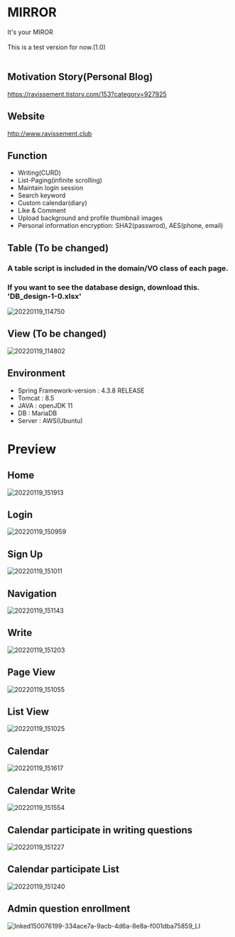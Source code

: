 # MIRROR
It's your MIROR
<br>
<br>
This is a test version for now.(1.0)
<br>
<br>

## Motivation Story(Personal Blog)
https://ravissement.tistory.com/153?category=927925

## Website
http://www.ravissement.club

## Function
- Writing(CURD)
- List-Paging(infinite scrolling)
- Maintain login session
- Search keyword
- Custom calendar(diary)
- Like & Comment
- Upload background and profile thumbnail images
- Personal information encryption: SHA2(passwrod), AES(phone, email)
## Table (To be changed)
### A table script is included in the domain/VO class of each page.
### If you want to see the database design, download this. 'DB_design-1-0.xlsx'
![20220119_114750](https://user-images.githubusercontent.com/57596337/150054496-d3415c56-4083-42ef-a2a5-43de8ed10e1d.png)

## View (To be changed)
![20220119_114802](https://user-images.githubusercontent.com/57596337/150054667-9a224218-13b4-435d-b828-c69146c99e3e.png)
## Environment
- Spring Framework-version : 4.3.8 RELEASE <br>
- Tomcat : 8.5 <br>
- JAVA : openJDK 11 <br>
- DB : MariaDB <br>
- Server : AWS(Ubuntu) <br>

# Preview
## Home
![20220119_151913](https://user-images.githubusercontent.com/57596337/150075154-274ef112-e955-4f89-a8b2-1e7e01c5b583.png)
## Login
![20220119_150959](https://user-images.githubusercontent.com/57596337/150075253-375c47bc-831a-4888-8f04-1fe77f06f92d.png)
## Sign Up
![20220119_151011](https://user-images.githubusercontent.com/57596337/150075331-4f6c7060-5394-420c-a083-c9474debf6ac.png)
## Navigation
![20220119_151143](https://user-images.githubusercontent.com/57596337/150075435-365ac220-8195-4883-801a-0cfacadfdccd.png)
## Write
![20220119_151203](https://user-images.githubusercontent.com/57596337/150075553-b1baace4-17f7-4e38-b2c8-263ebe8410a2.png)
## Page View
![20220119_151055](https://user-images.githubusercontent.com/57596337/150075627-560c978c-b849-4556-9ce5-053935379d6b.png)
## List View
![20220119_151025](https://user-images.githubusercontent.com/57596337/150075675-c8efba02-b438-4feb-800b-027b0b960c4a.png)
## Calendar
![20220119_151617](https://user-images.githubusercontent.com/57596337/150075854-78beae53-41a8-4423-b1e1-ed1115a320e0.png)
## Calendar Write
![20220119_151554](https://user-images.githubusercontent.com/57596337/150075905-2edd5519-2cbd-4502-bcd3-64fa1f52453d.png)
## Calendar participate in writing questions 
![20220119_151227](https://user-images.githubusercontent.com/57596337/150076043-4929addf-047b-41b1-afc0-8d603e34d4d4.png)
## Calendar participate List
![20220119_151240](https://user-images.githubusercontent.com/57596337/150076103-0bdbc62a-e95a-4b1b-9e44-cadd931c50b5.png)
## Admin question enrollment
![Inked150076199-334ace7a-9acb-4d6a-8e8a-f001dba75859_LI](https://user-images.githubusercontent.com/57596337/150077422-a67837f8-93ef-4b3c-b637-80e0c244f439.jpg)

